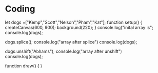 # Coding
let dogs =["Kemp","Scott","Nelson","Pham","Kat"];
function setup() {
  createCanvas(600, 600);
  background(220);
}
console.log("inital array is";
console.log(dogs);

dogs.splice();
console.log("array after splice")
console.log(dogs);

dogs.unshift("Abhams");
console.log("array after unshift")
console.log(dogs);
 
function draw() {
}
